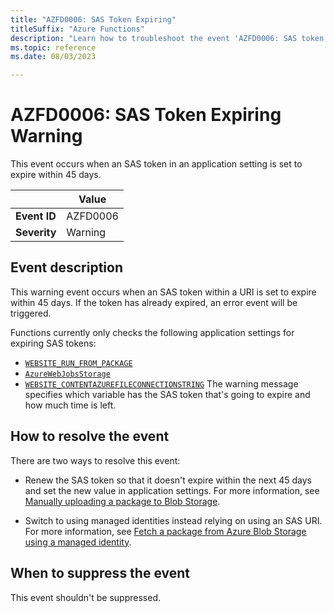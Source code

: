 ```yaml
---
title: "AZFD0006: SAS Token Expiring"
titleSuffix: "Azure Functions"
description: "Learn how to troubleshoot the event 'AZFD0006: SAS token expiring' in Azure Functions."
ms.topic: reference
ms.date: 08/03/2023

---
```


# AZFD0006: SAS Token Expiring Warning


This event occurs when an SAS token in an application setting is set to expire within 45 days.


| | Value |
|-|-|
| **Event ID** |AZFD0006|
| **Severity** |Warning|

## Event description

This warning event occurs when an SAS token within a URI is set to expire within 45 days. If the token has already expired, an error event will be triggered.


Functions currently only checks the following application settings for expiring SAS tokens: 
+ [`WEBSITE_RUN_FROM_PACKAGE`](../../functions-app-settings.md#website_run_from_package) 
+ [`AzureWebJobsStorage`](../../functions-app-settings.md#azurewebjobsstorage)
+ [`WEBSITE_CONTENTAZUREFILECONNECTIONSTRING`](../../functions-app-settings.md#website_contentazurefileconnectionstring)
The warning message specifies which variable has the SAS token that's going to expire and how much time is left.



## How to resolve the event

There are two ways to resolve this event:

+ Renew the SAS token so that it doesn't expire within the next 45 days and set the new value in application settings. For more information, see [Manually uploading a package to Blob Storage](../../run-functions-from-deployment-package.md#manually-uploading-a-package-to-blob-storage).

+ Switch to using managed identities instead relying on using an SAS URI. For more information, see [Fetch a package from Azure Blob Storage using a managed identity](../../run-functions-from-deployment-package.md#fetch-a-package-from-azure-blob-storage-using-a-managed-identity).


## When to suppress the event

This event shouldn't be suppressed.

